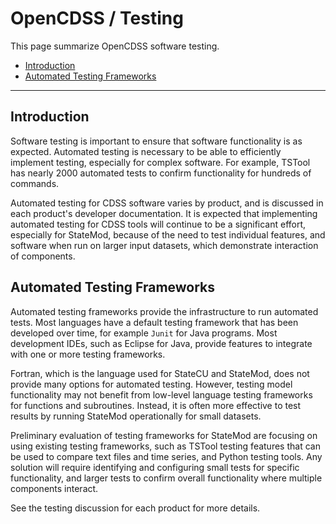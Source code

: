# OpenCDSS / Testing #

This page summarize OpenCDSS software testing.

* [Introduction](#introduction)
* [Automated Testing Frameworks](#automated-testing-frameworks)

-----------------

## Introduction ##

Software testing is important to ensure that software functionality is as expected.
Automated testing is necessary to be able to efficiently implement testing,
especially for complex software.
For example, TSTool has nearly 2000 automated tests to confirm functionality for
hundreds of commands.

Automated testing for CDSS software varies by product, and is discussed in each product's developer documentation.
It is expected that implementing automated testing for CDSS tools will continue to be a significant effort,
especially for StateMod, because of the need to test individual features,
and software when run on larger input datasets, which demonstrate interaction of components.

## Automated Testing Frameworks ##

Automated testing frameworks provide the infrastructure to run automated tests.
Most languages have a default testing framework that has been developed over time, for example `Junit` for Java programs.
Most development IDEs, such as Eclipse for Java, provide features to integrate with one or more testing frameworks.

Fortran, which is the language used for StateCU and StateMod, does not provide many options for automated testing.
However, testing model functionality may not benefit from low-level language testing frameworks for functions and subroutines.
Instead, it is often more effective to test results by running StateMod operationally for small datasets.

Preliminary evaluation of testing frameworks for StateMod are focusing on using existing testing frameworks,
such as TSTool testing features that can be used to compare text files and time series, and Python testing tools.
Any solution will require identifying and configuring small tests for specific functionality,
and larger tests to confirm overall functionality where multiple components interact.

See the testing discussion for each product for more details.
